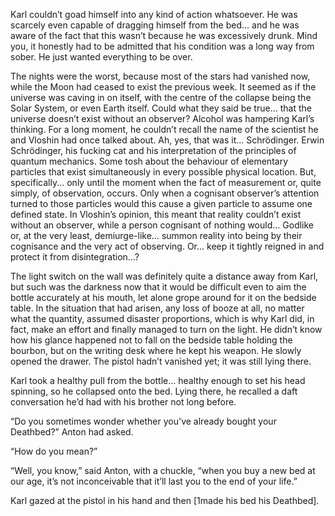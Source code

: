 
Karl couldn’t goad himself into any kind of action whatsoever. He was scarcely even capable of dragging himself from the bed... and he was aware of the fact that this wasn’t because he was excessively drunk. Mind you, it honestly had to be admitted that his condition was a long way from sober. He just wanted everything to be over.

The nights were the worst, because most of the stars had vanished now, while the Moon had ceased to exist the previous week. It seemed as if the universe was caving in on itself, with the centre of the collapse being the Solar System, or even Earth itself. Could what they said be true... that the universe doesn’t exist without an observer? Alcohol was hampering Karl’s thinking. For a long moment, he couldn’t recall the name of the scientist he and Vloshin had once talked about. Ah, yes, that was it... Schrödinger. Erwin Schrödinger, his fucking cat and his interpretation of the principles of quantum mechanics. Some tosh about the behaviour of elementary particles that exist simultaneously in every possible physical location. But, specifically... only until the moment when the fact of measurement or, quite simply, of observation, occurs. Only when a cognisant observer’s attention turned to those particles would this cause a given particle to assume one defined state. In Vloshin’s opinion, this meant that reality couldn’t exist without an observer, while a person cognisant of nothing would... Godlike or, at the very least, demiurge-like... summon reality into being by their cognisance and the very act of observing. Or... keep it tightly reigned in and protect it from disintegration...?

The light switch on the wall was definitely quite a distance away from Karl, but such was the darkness now that it would be difficult even to aim the bottle accurately at his mouth, let alone grope around for it on the bedside table. In the situation that had arisen, any loss of booze at all, no matter what the quantity, assumed disaster proportions, which is why Karl did, in fact, make an effort and finally managed to turn on the light. He didn’t know how his glance happened not to fall on the bedside table holding the bourbon, but on the writing desk where he kept his weapon. He slowly opened the drawer. The pistol hadn’t vanished yet; it was still lying there.

Karl took a healthy pull from the bottle... healthy enough to set his head spinning, so he collapsed onto the bed. Lying there, he recalled a daft conversation he’d had with his brother not long before.

“Do you sometimes wonder whether you've already bought your Deathbed?” Anton had asked.

“How do you mean?”

“Well, you know,” said Anton, with a chuckle, “when you buy a new bed at our age, it’s not inconceivable that it’ll last you to the end of your life.”

Karl gazed at the pistol in his hand and then \[1made his bed his Deathbed\].

